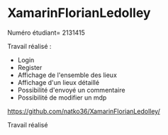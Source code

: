 # XamarinFlorianLedolley

Numéro étudiant= 2131415

Travail réalisé : 
- Login
- Register
- Affichage de l'ensemble des lieux
- Affichage d'un lieux détaillé
- Possibilité d'envoyé un commentaire
- Possibilité de modifier un mdp

https://github.com/natko36/XamarinFlorianLedolley/


Travail réalisé 

